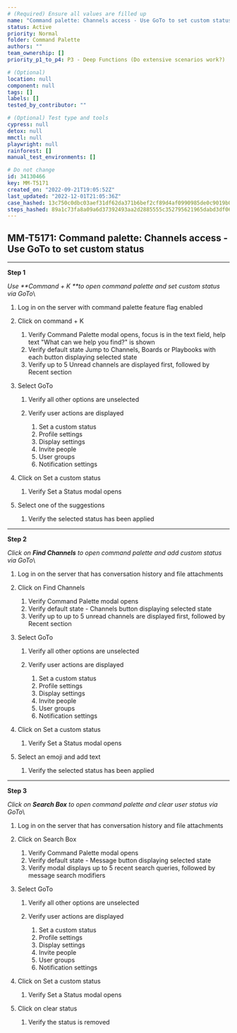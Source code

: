 ```yaml
---
# (Required) Ensure all values are filled up
name: "Command palette: Channels access - Use GoTo to set custom status"
status: Active
priority: Normal
folder: Command Palette
authors: ""
team_ownership: []
priority_p1_to_p4: P3 - Deep Functions (Do extensive scenarios work?)

# (Optional)
location: null
component: null
tags: []
labels: []
tested_by_contributor: ""

# (Optional) Test type and tools
cypress: null
detox: null
mmctl: null
playwright: null
rainforest: []
manual_test_environments: []

# Do not change
id: 34130466
key: MM-T5171
created_on: "2022-09-21T19:05:52Z"
last_updated: "2022-12-01T21:05:36Z"
case_hashed: 13c750c0dbc03aef31df62da371b6bef2cf89d4af0990985de0c9019b0b78ea300175a27445d8a33de364f3cc1bc4b5e
steps_hashed: 89a1c73fa8a09a6d37392493aa2d2885555c352795621965dabd3df063fa5a3cd7845503e66839f571ed607fb6a7e9e1
---
```


<!-- (Auto-generated) Based on frontmatter's "key" and "name" -->

## MM-T5171: Command palette: Channels access - Use GoTo to set custom status

---

**Step 1**

_Use \*\*Command + K \*\*to open command palette and set custom status via GoTo_\\

1. Log in on the server with command palette feature flag enabled

2. Click on command + K

   1. Verify Command Palette modal opens, focus is in the text field, help text "What can we help you find?" is shown
   2. Verify default state Jump to Channels, Boards or Playbooks with each button displaying selected state
   3. Verify up to 5 Unread channels are displayed first, followed by Recent section

3. Select GoTo

   1. Verify all other options are unselected

   2. Verify user actions are displayed

      1. Set a custom status
      2. Profile settings
      3. Display settings
      4. Invite people
      5. User groups
      6. Notification settings

4. Click on Set a custom status

   1. Verify Set a Status modal opens

5. Select one of the suggestions

   1. Verify the selected status has been applied

---

**Step 2**

_Click on **Find Channels** to open command palette and add custom status via GoTo_\\

1. Log in on the server that has conversation history and file attachments

2. Click on Find Channels

   1. Verify Command Palette modal opens
   2. Verify default state - Channels button displaying selected state
   3. Verify up to up to 5 unread channels are displayed first, followed by Recent section

3. Select GoTo

   1. Verify all other options are unselected

   2. Verify user actions are displayed

      1. Set a custom status
      2. Profile settings
      3. Display settings
      4. Invite people
      5. User groups
      6. Notification settings

4. Click on Set a custom status

   1. Verify Set a Status modal opens

5. Select an emoji and add text

   1. Verify the selected status has been applied

---

**Step 3**

_Click on **Search Box** to open command palette and clear user status via GoTo_\\

1. Log in on the server that has conversation history and file attachments

2. Click on Search Box

   1. Verify Command Palette modal opens
   2. Verify default state - Message button displaying selected state
   3. Verify modal displays up to 5 recent search queries, followed by message search modifiers

3. Select GoTo

   1. Verify all other options are unselected

   2. Verify user actions are displayed

      1. Set a custom status
      2. Profile settings
      3. Display settings
      4. Invite people
      5. User groups
      6. Notification settings

4. Click on Set a custom status

   1. Verify Set a Status modal opens

5. Click on clear status

   1. Verify the status is removed
